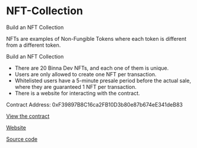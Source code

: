 # NFT-Collection
Build an NFT Collection

NFTs are examples of Non-Fungible Tokens where each token is different from a different token.

Build an NFT Collection

- There are 20 Binna Dev NFTs, and each one of them is unique.
- Users are only allowed to create one NFT per transaction.
- Whitelisted users have a 5-minute presale period before the actual sale, where they are guaranteed 1 NFT per transaction.
- There is a website for interacting with the contract.

Contract Address: 0xF39897B8C16ca2FB10D3b80e87b674eE341deB83

[View the contract](https://goerli.etherscan.io/address/0xF39897B8C16ca2FB10D3b80e87b674eE341deB83)

[Website](https://nft-collection-tau-three.vercel.app/)

[Source code](https://github.com/obinnafranklinduru/NFT-Collection)